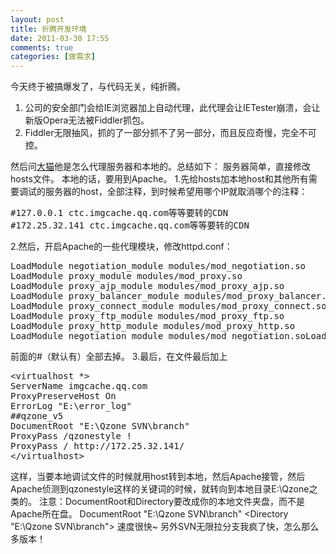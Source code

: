 ```yaml
---
layout: post
title: 折腾开发环境
date: 2011-03-30 17:55
comments: true
categories: [做需求]
---
```

今天终于被搞爆发了，与代码无关，纯折腾。
<ol>
	<li>公司的安全部门会给IE浏览器加上自动代理，此代理会让IETester崩溃，会让新版Opera无法被Fiddler抓包。</li>
	<li>Fiddler无限抽风，抓的了一部分抓不了另一部分，而且反应奇慢，完全不可控。</li>
</ol>
然后问<a href="http://code.sh/">大猫</a>他是怎么代理服务器和本地的。总结如下：
服务器简单，直接修改hosts文件。
本地的话，要用到Apache。
1.先给hosts加本地host和其他所有需要调试的服务器的host，全部注释，到时候希望用哪个IP就取消哪个的注释：
<pre>#127.0.0.1 ctc.imgcache.qq.com等等要转的CDN
#172.25.32.141 ctc.imgcache.qq.com等等要转的CDN</pre>
2.然后，开启Apache的一些代理模块，修改httpd.conf：
<pre>LoadModule negotiation_module modules/mod_negotiation.so
LoadModule proxy_module modules/mod_proxy.so
LoadModule proxy_ajp_module modules/mod_proxy_ajp.so
LoadModule proxy_balancer_module modules/mod_proxy_balancer.so
LoadModule proxy_connect_module modules/mod_proxy_connect.so
LoadModule proxy_ftp_module modules/mod_proxy_ftp.so
LoadModule proxy_http_module modules/mod_proxy_http.so
LoadModule negotiation_module modules/mod_negotiation.soLoadModule proxy_module modules/mod_proxy.soLoadModule proxy_ajp_module modules/mod_proxy_ajp.soLoadModule proxy_balancer_module modules/mod_proxy_balancer.soLoadModule proxy_connect_module modules/mod_proxy_connect.soLoadModule proxy_ftp_module modules/mod_proxy_ftp.soLoadModule proxy_http_module modules/mod_proxy_http.so</pre>
前面的#（默认有）全部去掉。
3.最后，在文件最后加上
<pre>&lt;virtualhost *&gt;
ServerName imgcache.qq.com
ProxyPreserveHost On
ErrorLog "E:\error_log"
##qzone_v5
DocumentRoot "E:\Qzone SVN\branch"
ProxyPass /qzonestyle !
ProxyPass / http://172.25.32.141/
&lt;/virtualhost&gt;</pre>
这样，当要本地调试文件的时候就用host转到本地，然后Apache接管，然后Apache侦测到qzonestyle这样的关键词的时候，就转向到本地目录E:\Qzone之类的。
注意：DocumentRoot和Directory要改成你的本地文件夹盘，而不是Apache所在盘。
DocumentRoot "E:\Qzone SVN\branch"
&lt;Directory "E:\Qzone SVN\branch"&gt;
速度很快~
另外SVN无限拉分支我疯了快，怎么那么多版本！
